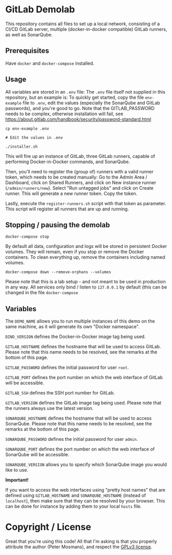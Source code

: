 # GitLab Demolab

This repository contains all files to set up a local network, consisting of a
CI/CD GitLab server, multiple (docker-in-docker compatible) GitLab runners, as
well as SonarQube.

## Prerequisites

Have `docker` and `docker-compose` installed.

## Usage

All variables are stored in an `.env` file: The `.env` file itself not supplied
in this repository, but an example is: To quickly get started, copy the file
`env-example` file to `.env`, edit the values (especially the SonarQube and
GitLab passwords), and you\'re good to go. Note that the GITLAB_PASSWORD needs
to be complex, otherwise installation will fail, see
<https://about.gitlab.com/handbook/security/password-standard.html>

```console
cp env-example .env

# Edit the values in .env

./installer.sh
```

This will fire up an instance of GitLab, three GitLab runners, capable of
performing Docker-in-Docker commands, and SonarQube.

Then, you\'ll need to register the (group of) runners with a valid runner token,
which needs to be created manually: Go to the Admin Area / Dashboard, click on
Shared Runners, and click on New instance runner (`/admin/runners/new`). Select
\"Run untagged jobs\" and click on Create runner. This will generate a new
runner token. Copy the token.

Lastly, execute the `register-runners.sh` script with that token as parameter.
This script will register all runners that are up and running.

## Stopping / pausing the demolab

```console
docker-compose stop
```

By default all data, configuration and logs will be stored in persistent Docker
volumes. They will remain, even if you stop or remove the Docker containers. To
clean everything up, remove the containers including named volumes.

```console
docker-compose down --remove-orphans --volumes
```

Please note that this is a lab setup - and not meant to be used in production in
any way. All services only bind / listen to `127.0.0.1` by default (this can be
changed in the file `docker-compose`

## Variables

The `DEMO_NAME` allows you to run multiple instances of this demo on the same
machine, as it will generate its own \"Docker namespace\".

`DIND_VERSION` defines the Docker-in-Docker image tag being used.

`GITLAB_HOSTNAME` defines the hostname that will be used to access GitLab.
Please note that this name needs to be resolved, see the remarks at the bottom
of this page.

`GITLAB_PASSWORD` defines the initial password for user `root`.

`GITLAB_PORT` defines the port number on which the web interface of GitLab will
be accessible.

`GITLAB_SSH` defines the SSH port number for GitLab.

`GITLAB_VERSION` defines the GitLab image tag being used. Please note that the
runners always use the latest version.

`SONARQUBE_HOSTNAME` defines the hostname that will be used to access SonarQube.
Please note that this name needs to be resolved, see the remarks at the bottom
of this page.

`SONARQUBE_PASSWORD` defines the initial password for user `admin`.

`SONARQUBE_PORT` defines the port number on which the web interface of SonarQube
will be accessible.

`SONARQUBE_VERSION` allows you to specify which SonarQube image you would like
to use.

**Important!**

If you want to access the web interfaces using \"pretty host names\" that are
defined using `GITLAB_HOSTNAME` and `SONARQUBE_HOSTNAME` (instead of
`localhost`), then make sure that they can be resolved by your browser. This can
be done for instance by adding them to your local `hosts` file.

# Copyright / License

Great that you're using this code! All that I'm asking is that you properly
attribute the author (Peter Mosmans), and respect the [GPLv3 license](LICENSE).
